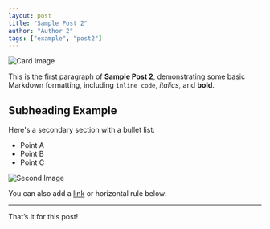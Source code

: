 ```yaml
---
layout: post
title: "Sample Post 2"
author: "Author 2"
tags: ["example", "post2"]
---
```


![Card Image](/assets/images/sample-post-2-1.png)

This is the first paragraph of **Sample Post 2**, demonstrating some basic Markdown formatting, including `inline code`, *italics*, and **bold**.

## Subheading Example

Here's a secondary section with a bullet list:

- Point A
- Point B
- Point C

![Second Image](/assets/images/sample-post-2-2.png)

You can also add a [link](https://example.com) or horizontal rule below:

---

That’s it for this post!
